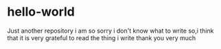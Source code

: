 # hello-world
Just another repository
i am so sorry
i don't know what to write
so,i think that it is very grateful to read the thing i write
thank you very much
